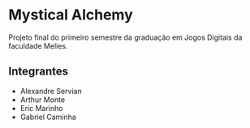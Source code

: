 # Mystical Alchemy

Projeto final do primeiro semestre da graduação em Jogos Digitais da faculdade Melies.

## Integrantes

- Alexandre Servian
- Arthur Monte
- Eric Marinho
- Gabriel Caminha
